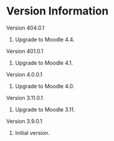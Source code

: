 Version Information
===================
Version 404.0.1
  1. Upgrade to Moodle 4.4.

Version 401.0.1
  1. Upgrade to Moodle 4.1.

Version 4.0.0.1
  1. Upgrade to Moodle 4.0.

Version 3.11.0.1
  1. Upgrade to Moodle 3.11.

Version 3.9.0.1
  1. Initial version.

